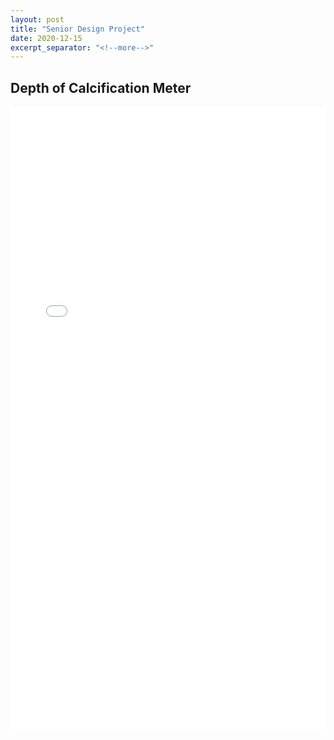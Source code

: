 ```yaml
---
layout: post
title: "Senior Design Project"
date: 2020-12-15
excerpt_separator: "<!--more-->"
---
```

## Depth of Calcification Meter


<!--more-->
<embed src="/images/Senior Design Report.pdf" width="100%" height="1000px" />